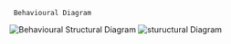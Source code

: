      Behavioural Diagram
![Behavioural](https://user-images.githubusercontent.com/94231272/143049675-d772a8df-dc1e-42a7-8e0d-95e3b75cedec.png)
       Structural Diagram
![stuructural Diagram](https://user-images.githubusercontent.com/94231272/143050064-12457e5a-ac51-4834-a254-8c02861d6755.png)

